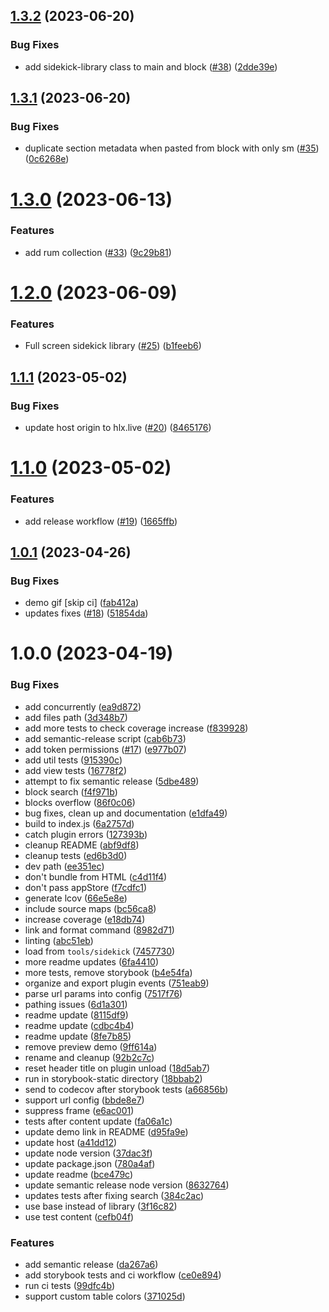 ## [1.3.2](https://github.com/adobe/franklin-sidekick-library/compare/v1.3.1...v1.3.2) (2023-06-20)


### Bug Fixes

* add sidekick-library class to main and block ([#38](https://github.com/adobe/franklin-sidekick-library/issues/38)) ([2dde39e](https://github.com/adobe/franklin-sidekick-library/commit/2dde39e39a1737870ea43fa3bd58a8b34859f737))

## [1.3.1](https://github.com/adobe/franklin-sidekick-library/compare/v1.3.0...v1.3.1) (2023-06-20)


### Bug Fixes

* duplicate section metadata when pasted from block with only sm ([#35](https://github.com/adobe/franklin-sidekick-library/issues/35)) ([0c6268e](https://github.com/adobe/franklin-sidekick-library/commit/0c6268ef60da46be9421fcf7e9ee3751fc25c351))

# [1.3.0](https://github.com/adobe/franklin-sidekick-library/compare/v1.2.0...v1.3.0) (2023-06-13)


### Features

* add rum collection ([#33](https://github.com/adobe/franklin-sidekick-library/issues/33)) ([9c29b81](https://github.com/adobe/franklin-sidekick-library/commit/9c29b81d8cbbe07a6255f6b7e4d4f2e8740e9b24))

# [1.2.0](https://github.com/adobe/franklin-sidekick-library/compare/v1.1.1...v1.2.0) (2023-06-09)


### Features

* Full screen sidekick library ([#25](https://github.com/adobe/franklin-sidekick-library/issues/25)) ([b1feeb6](https://github.com/adobe/franklin-sidekick-library/commit/b1feeb6959075de7b62ee4a538766eb8f9ea65f8))

## [1.1.1](https://github.com/adobe/franklin-sidekick-library/compare/v1.1.0...v1.1.1) (2023-05-02)


### Bug Fixes

* update host origin to hlx.live ([#20](https://github.com/adobe/franklin-sidekick-library/issues/20)) ([8465176](https://github.com/adobe/franklin-sidekick-library/commit/846517677c37e01591a468e1b92a0b2e20f58751))

# [1.1.0](https://github.com/adobe/franklin-sidekick-library/compare/v1.0.1...v1.1.0) (2023-05-02)


### Features

* add release workflow ([#19](https://github.com/adobe/franklin-sidekick-library/issues/19)) ([1665ffb](https://github.com/adobe/franklin-sidekick-library/commit/1665ffb0af1778c3c3bdcf405e29e1d99d9f8fad))

## [1.0.1](https://github.com/adobe/franklin-sidekick-library/compare/v1.0.0...v1.0.1) (2023-04-26)


### Bug Fixes

* demo gif [skip ci] ([fab412a](https://github.com/adobe/franklin-sidekick-library/commit/fab412a234ec1ed714b4289ff6fe960f13ff2c42))
* updates fixes ([#18](https://github.com/adobe/franklin-sidekick-library/issues/18)) ([51854da](https://github.com/adobe/franklin-sidekick-library/commit/51854da249dc119b1179e3fd7b505bc0c018f936))

# 1.0.0 (2023-04-19)


### Bug Fixes

* add concurrently ([ea9d872](https://github.com/dylandepass/franklin-sidekick-library/commit/ea9d87201cd3d02bb92ef0f83aa61227a6655d20))
* add files path ([3d348b7](https://github.com/dylandepass/franklin-sidekick-library/commit/3d348b7572fd47c7cd50cdc31f671ad074be0c71))
* add more tests to check coverage increase ([f839928](https://github.com/dylandepass/franklin-sidekick-library/commit/f83992868cdfea1a8377755a6cea573c26d43b5f))
* add semantic-release script ([cab6b73](https://github.com/dylandepass/franklin-sidekick-library/commit/cab6b733b4ede0e6176a1f40ad08957a4e6a54ca))
* add token permissions ([#17](https://github.com/dylandepass/franklin-sidekick-library/issues/17)) ([e977b07](https://github.com/dylandepass/franklin-sidekick-library/commit/e977b07e2d603824dd999fa033dad02c6e38d3f1))
* add util tests ([915390c](https://github.com/dylandepass/franklin-sidekick-library/commit/915390cbd12686cce4abbbd96007208634f1142e))
* add view tests ([16778f2](https://github.com/dylandepass/franklin-sidekick-library/commit/16778f2f4f4771ad13c2850504d3e189c8aee1e8))
* attempt to fix semantic release ([5dbe489](https://github.com/dylandepass/franklin-sidekick-library/commit/5dbe489d7a88172ba4bc9c3d0c641ba59829dead))
* block search ([f4f971b](https://github.com/dylandepass/franklin-sidekick-library/commit/f4f971b736762d2ab81aceadcc3069edb5d09852))
* blocks overflow ([86f0c06](https://github.com/dylandepass/franklin-sidekick-library/commit/86f0c06a2dbcefa003bcb78f668ef3be0e10a447))
* bug fixes, clean up and documentation ([e1dfa49](https://github.com/dylandepass/franklin-sidekick-library/commit/e1dfa493cc769b3d57ec0396c0c47054e75da6fd))
* build to index.js ([6a2757d](https://github.com/dylandepass/franklin-sidekick-library/commit/6a2757de6ff6831f1b74b12bf6dd33775ca76ec2))
* catch plugin errors ([127393b](https://github.com/dylandepass/franklin-sidekick-library/commit/127393bda714908131bc62e5795996f2576c1072))
* cleanup README ([abf9df8](https://github.com/dylandepass/franklin-sidekick-library/commit/abf9df87636cb4235c87343673bf325483da00c1))
* cleanup tests ([ed6b3d0](https://github.com/dylandepass/franklin-sidekick-library/commit/ed6b3d05614c6399452b58d9bd7bf8f4096a32d0))
* dev path ([ee351ec](https://github.com/dylandepass/franklin-sidekick-library/commit/ee351ec5faa42a7b8e707be959c30f0263dd377e))
* don't bundle from HTML ([c4d11f4](https://github.com/dylandepass/franklin-sidekick-library/commit/c4d11f42313b96402c7f8ad6d7a4f557525c218b))
* don't pass appStore ([f7cdfc1](https://github.com/dylandepass/franklin-sidekick-library/commit/f7cdfc1cab7861dadf9bd09fe2e67d3ac85b21e6))
* generate lcov ([66e5e8e](https://github.com/dylandepass/franklin-sidekick-library/commit/66e5e8e9e15e47343867734750ddff5731807270))
* include source maps ([bc56ca8](https://github.com/dylandepass/franklin-sidekick-library/commit/bc56ca8b7cb6186f095cf6904d065297bc248cb0))
* increase coverage ([e18db74](https://github.com/dylandepass/franklin-sidekick-library/commit/e18db748d4d871ec7d71fea4773c2fde8b312e92))
* link and format command ([8982d71](https://github.com/dylandepass/franklin-sidekick-library/commit/8982d71b4d2425291ea1a35018b9c42184ea650e))
* linting ([abc51eb](https://github.com/dylandepass/franklin-sidekick-library/commit/abc51eb9ec60eb6cff5ba24b3783a43b187db1ae))
* load from `tools/sidekick` ([7457730](https://github.com/dylandepass/franklin-sidekick-library/commit/745773076d1c78af6db557c2cf6703df32ac3cd4))
* more readme updates ([6fa4410](https://github.com/dylandepass/franklin-sidekick-library/commit/6fa4410504dec643fb5f4b57978ac1808a08d3a3))
* more tests, remove storybook ([b4e54fa](https://github.com/dylandepass/franklin-sidekick-library/commit/b4e54fa0f5495b9e5715ddd7c242afbce7f93cfe))
* organize and export plugin events ([751eab9](https://github.com/dylandepass/franklin-sidekick-library/commit/751eab90a60b889c446e64b246f7301ce89b1363))
* parse url params into config ([7517f76](https://github.com/dylandepass/franklin-sidekick-library/commit/7517f76b609460232293b78d4ce812abcdbebbbc))
* pathing issues ([6d1a301](https://github.com/dylandepass/franklin-sidekick-library/commit/6d1a30142c2b0d0c83a865d87ccc5bff20e65c79))
* readme update ([8115df9](https://github.com/dylandepass/franklin-sidekick-library/commit/8115df91432fbda13446125c0c88ac65dbcfb79f))
* readme update ([cdbc4b4](https://github.com/dylandepass/franklin-sidekick-library/commit/cdbc4b477901c66f9094fc629ea8f36147133a39))
* readme update ([8fe7b85](https://github.com/dylandepass/franklin-sidekick-library/commit/8fe7b85faeb878c252058b593b649eba39291009))
* remove preview demo ([9ff614a](https://github.com/dylandepass/franklin-sidekick-library/commit/9ff614aa2da79ae7dda977ae8ba7a35b6a67dfa7))
* rename and cleanup ([92b2c7c](https://github.com/dylandepass/franklin-sidekick-library/commit/92b2c7c847dc3e7bbbb4e3432b7400700a183da7))
* reset header title on plugin unload ([18d5ab7](https://github.com/dylandepass/franklin-sidekick-library/commit/18d5ab73b3e6a07b54398c260422d3583237a518))
* run in storybook-static directory ([18bbab2](https://github.com/dylandepass/franklin-sidekick-library/commit/18bbab28774c375d1ab8b6d6f6f8c033c6ac5879))
* send to codecov after storybook tests ([a66856b](https://github.com/dylandepass/franklin-sidekick-library/commit/a66856b5dce7c144f583ca1e9526ec357fb22146))
* support url config ([bbde8e7](https://github.com/dylandepass/franklin-sidekick-library/commit/bbde8e776e9a75e22b9217b24bddf16d11ca67d1))
* suppress frame ([e6ac001](https://github.com/dylandepass/franklin-sidekick-library/commit/e6ac00176b20ac30e408012df77cef37cc5d199e))
* tests after content update ([fa06a1c](https://github.com/dylandepass/franklin-sidekick-library/commit/fa06a1cbab290a35172ae90526443b571852262b))
* update demo link in README ([d95fa9e](https://github.com/dylandepass/franklin-sidekick-library/commit/d95fa9efe75da236adfb9e8784ddd744126fd024))
* update host ([a41dd12](https://github.com/dylandepass/franklin-sidekick-library/commit/a41dd12f0eba68270113e1f3e72d1a204b7188fd))
* update node version ([37dac3f](https://github.com/dylandepass/franklin-sidekick-library/commit/37dac3f15441543b99914a026e2e106d597de990))
* update package.json ([780a4af](https://github.com/dylandepass/franklin-sidekick-library/commit/780a4afc2aa21199e8b2a0e497c698c51951264c))
* update readme ([bce479c](https://github.com/dylandepass/franklin-sidekick-library/commit/bce479cb443bfa9161c8a79a09c696e6df3aa11f))
* update semantic release node version ([8632764](https://github.com/dylandepass/franklin-sidekick-library/commit/8632764fa73374c5a9e91077f50a1b238399d8e1))
* updates tests after fixing search ([384c2ac](https://github.com/dylandepass/franklin-sidekick-library/commit/384c2ac8075f416d02257c0af3539490c87bc00b))
* use base instead of library ([3f16c82](https://github.com/dylandepass/franklin-sidekick-library/commit/3f16c826ab1149963f1daaf8e41b8657069e281e))
* use test content ([cefb04f](https://github.com/dylandepass/franklin-sidekick-library/commit/cefb04f09618cb3793e9801578bac9e59841a868))


### Features

* add semantic release ([da267a6](https://github.com/dylandepass/franklin-sidekick-library/commit/da267a6da102b426c444fd2ef684ae864da7199a))
* add storybook tests and ci workflow ([ce0e894](https://github.com/dylandepass/franklin-sidekick-library/commit/ce0e8948fd08591cb5880d3b8cbc24b6635f31d0))
* run ci tests ([99dfc4b](https://github.com/dylandepass/franklin-sidekick-library/commit/99dfc4b0fe76aaa15fca7955a4a5528443ed43e7))
* support custom table colors ([371025d](https://github.com/dylandepass/franklin-sidekick-library/commit/371025df55fa78d796a9fcf3ade8f31bd01a047e))

